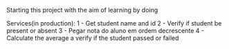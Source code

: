 Starting this project with the aim of learning by doing

Services(in production):
    1 - Get student name and id
    2 - Verify if student be present or absent
    3 - Pegar nota do aluno em ordem decrescente
    4 - Calculate the average a verify if the student passed or failed
